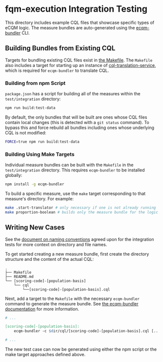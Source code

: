 # fqm-execution Integration Testing

This directory includes example CQL files that showcase specific types of eCQM logic. The measure bundles are auto-generated using the [ecqm-bundler](https://github.com/mgramigna/ecqm-bundler) CLI.

## Building Bundles from Existing CQL

Targets for bundling existing CQL files exist in [the Makefile](https://github.com/projecttacoma/fqm-execution/tree/master/test/integration/Makefile).
The `Makefile` also includes a target for starting up an instance of [cql-translation-service](https://github.com/cqframework/cql-translation-service), which is required for `ecqm-bundler` to translate CQL.

### Building from npm Script

`package.json` has a script for building all of the measures within the `test/integration` directory:

```bash
npm run build:test-data
```

By default, the only bundles that will be built are ones whose CQL files contain local changes (this is detected with a `git status` command). To bypass this and force rebuild all bundles including ones whose underlying CQL is not modified:

```bash
FORCE=true npm run build:test-data
```

### Building Using Make Targets

Individual measure bundles can be built with the `Makefile` in the `test/integration` directory. This requires `ecqm-bundler` to be installed globally:

```bash
npm install -g ecqm-bundler
```

To build a specific measure, use the `make` target corresponding to that measure's directory. For example:

```bash
make .start-translator # only necessary if one is not already running
make proportion-boolean # builds only the measure bundle for the logic in the proportion-boolean/ directory
```

## Writing New Cases

See the [document on naming conventions](https://gist.github.com/mgramigna/574b680fa13932254d5ce1513164d6ae) agreed upon for the integration tests for more context on directory and file names.

To get started creating a new measure bundle, first create the directory structure and the content of the actual CQL:

```
.
├── Makefile
├── README.md
└── [scoring-code]-[population-basis]
    └── cql
        └──[scoring-code]-[population-basis].cql
```

Next, add a target to the `Makefile` with the necessary `ecqm-bundler` command to generate the measure bundle. See [the ecqm-bundler documentation](https://github.com/mgramigna/ecqm-bundler#usage) for more information.

```makefile
# ...

[scoring-code]-[population-basis]:
    ecqm-bundler -c $dir/cql/[scoring-code]-[population-basis].cql [... other options ...]

# ...
```

The new test case can now be generated using either the npm script or the make target approaches defined above.
